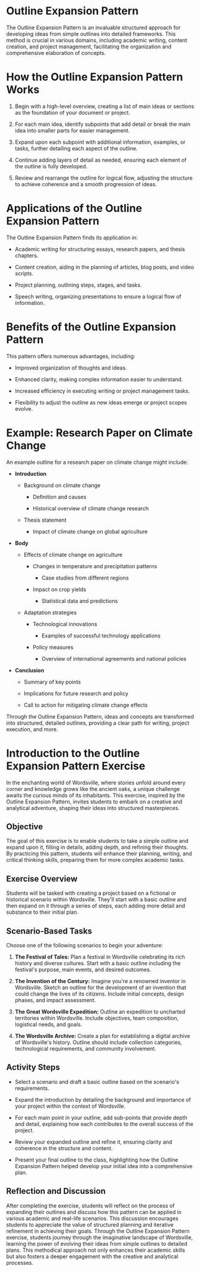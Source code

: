 # Outline Expansion Pattern

The Outline Expansion Pattern is an invaluable structured approach for developing ideas from simple outlines into detailed frameworks. This method is crucial in various domains, including academic writing, content creation, and project management, facilitating the organization and comprehensive elaboration of concepts.

# How the Outline Expansion Pattern Works

1.  Begin with a high-level overview, creating a list of main ideas or sections as the foundation of your document or project.

2.  For each main idea, identify subpoints that add detail or break the main idea into smaller parts for easier management.

3.  Expand upon each subpoint with additional information, examples, or tasks, further detailing each aspect of the outline.

4.  Continue adding layers of detail as needed, ensuring each element of the outline is fully developed.

5.  Review and rearrange the outline for logical flow, adjusting the structure to achieve coherence and a smooth progression of ideas.

# Applications of the Outline Expansion Pattern

The Outline Expansion Pattern finds its application in:

- Academic writing for structuring essays, research papers, and thesis chapters.

- Content creation, aiding in the planning of articles, blog posts, and video scripts.

- Project planning, outlining steps, stages, and tasks.

- Speech writing, organizing presentations to ensure a logical flow of information.

# Benefits of the Outline Expansion Pattern

This pattern offers numerous advantages, including:

- Improved organization of thoughts and ideas.

- Enhanced clarity, making complex information easier to understand.

- Increased efficiency in executing writing or project management tasks.

- Flexibility to adjust the outline as new ideas emerge or project scopes evolve.

# Example: Research Paper on Climate Change

An example outline for a research paper on climate change might include:

- **Introduction**

  - Background on climate change

    - Definition and causes

    - Historical overview of climate change research

  - Thesis statement

    - Impact of climate change on global agriculture

- **Body**

  - Effects of climate change on agriculture

    - Changes in temperature and precipitation patterns

      - Case studies from different regions

    - Impact on crop yields

      - Statistical data and predictions

  - Adaptation strategies

    - Technological innovations

      - Examples of successful technology applications

    - Policy measures

      - Overview of international agreements and national policies

- **Conclusion**

  - Summary of key points

  - Implications for future research and policy

  - Call to action for mitigating climate change effects

Through the Outline Expansion Pattern, ideas and concepts are transformed into structured, detailed outlines, providing a clear path for writing, project execution, and more.

# Introduction to the Outline Expansion Pattern Exercise

In the enchanting world of Wordsville, where stories unfold around every corner and knowledge grows like the ancient oaks, a unique challenge awaits the curious minds of its inhabitants. This exercise, inspired by the Outline Expansion Pattern, invites students to embark on a creative and analytical adventure, shaping their ideas into structured masterpieces.

## Objective

The goal of this exercise is to enable students to take a simple outline and expand upon it, filling in details, adding depth, and refining their thoughts. By practicing this pattern, students will enhance their planning, writing, and critical thinking skills, preparing them for more complex academic tasks.

## Exercise Overview

Students will be tasked with creating a project based on a fictional or historical scenario within Wordsville. They'll start with a basic outline and then expand on it through a series of steps, each adding more detail and substance to their initial plan.

## Scenario-Based Tasks

Choose one of the following scenarios to begin your adventure:

1.  **The Festival of Tales:** Plan a festival in Wordsville celebrating its rich history and diverse cultures. Start with a basic outline including the festival's purpose, main events, and desired outcomes.

2.  **The Invention of the Century:** Imagine you're a renowned inventor in Wordsville. Sketch an outline for the development of an invention that could change the lives of its citizens. Include initial concepts, design phases, and impact assessment.

3.  **The Great Wordsville Expedition:** Outline an expedition to uncharted territories within Wordsville. Include objectives, team composition, logistical needs, and goals.

4.  **The Wordsville Archive:** Create a plan for establishing a digital archive of Wordsville's history. Outline should include collection categories, technological requirements, and community involvement.

## Activity Steps

- Select a scenario and draft a basic outline based on the scenario's requirements.

- Expand the introduction by detailing the background and importance of your project within the context of Wordsville.

- For each main point in your outline, add sub-points that provide depth and detail, explaining how each contributes to the overall success of the project.

- Review your expanded outline and refine it, ensuring clarity and coherence in the structure and content.

- Present your final outline to the class, highlighting how the Outline Expansion Pattern helped develop your initial idea into a comprehensive plan.

## Reflection and Discussion

After completing the exercise, students will reflect on the process of expanding their outlines and discuss how this pattern can be applied in various academic and real-life scenarios. This discussion encourages students to appreciate the value of structured planning and iterative refinement in achieving their goals. Through the Outline Expansion Pattern exercise, students journey through the imaginative landscape of Wordsville, learning the power of evolving their ideas from simple outlines to detailed plans. This methodical approach not only enhances their academic skills but also fosters a deeper engagement with the creative and analytical processes.